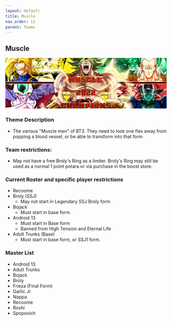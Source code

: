 ```yaml
---
layout: default
title: Muscle
nav_order: 11
parent: Teams
---
```

## Muscle
![](../images/muscle.jpg)

### Theme Description
- The various "Muscle men" of BT3. They need to look one flex away from popping a blood vessel, or be able to transform into that form

### Team restrictions:
  - May not have a free Broly's Ring as a limiter. Broly's Ring may still be used as a normal 1 point potara or via purchase in the boost store.

### Current Roster and specific player restrictions

- Recoome
- Broly (SSJ)
  - May not start in Legendary SSJ Broly form
- Bojack
  - Must start in base form. 
- Android 13
  - Must start in Base form
  - Banned from High Tension and Eternal Life
- Adult Trunks (Base)
  - Must start in base form, or SSJ1 form. 
  
### Master List
- Android 13
- Adult Trunks
- Bojack
- Broly
- Frieza (Final Form)
- Garlic Jr
- Nappa
- Recoome
- Roshi
- Spopovich
